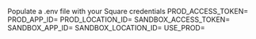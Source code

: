 Populate a .env file with your Square credentials
PROD_ACCESS_TOKEN=
PROD_APP_ID=
PROD_LOCATION_ID=
SANDBOX_ACCESS_TOKEN=
SANDBOX_APP_ID=
SANDBOX_LOCATION_ID=
USE_PROD=
